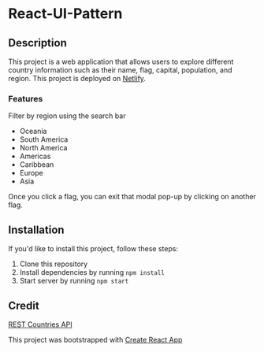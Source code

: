 # React-UI-Pattern

## Description

This project is a web application that allows users to explore different country information such as their name, flag, capital, population, and region. This project is deployed on [Netlify](https://react-country-project.netlify.app/).

### Features

Filter by region using the search bar
* Oceania 
* South America
* North America
* Americas
* Caribbean
* Europe
* Asia

Once you click a flag, you can exit that modal pop-up by clicking on another flag.

## Installation

If you'd like to install this project, follow these steps:

1. Clone this repository
2. Install dependencies by running ```npm install```
3. Start server by running ```npm start```

## Credit

[REST Countries API](https://restcountries.com/)

This project was bootstrapped with [Create React App](https://github.com/facebook/create-react-app)

